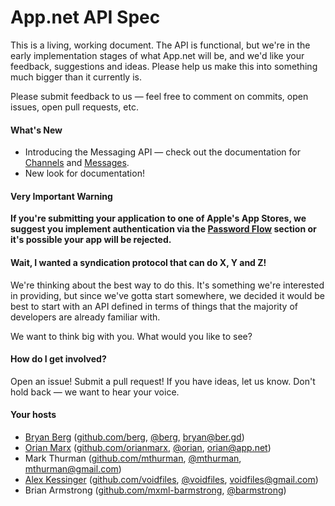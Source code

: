 # App.net API Spec

This is a living, working document. The API is functional, but we're in the early implementation stages of what App.net will be, and we'd like your feedback, suggestions and ideas. Please help us make this into something much bigger than it currently is.

Please submit feedback to us — feel free to comment on commits, open issues, open pull requests, etc.

#### What's New

* Introducing the Messaging API — check out the documentation for [Channels](/docs/resources/channel/) and [Messages](/docs/resources/message/).
* New look for documentation!

#### Very Important Warning

**If you're submitting your application to one of Apple's App Stores, we suggest you implement authentication via the [Password Flow](/docs/authentication/password-flow/) section or it's possible your app will be rejected.**

#### Wait, I wanted a syndication protocol that can do X, Y and Z!

We're thinking about the best way to do this. It's something we're interested in providing, but since we've gotta start somewhere, we decided it would be best to start with an API defined in terms of things that the majority of developers are already familiar with.

We want to think big with you. What would you like to see?

#### How do I get involved?

Open an issue! Submit a pull request! If you have ideas, let us know. Don't hold back — we want to hear your voice.

#### Your hosts

* [Bryan Berg](http://ber.gd) ([github.com/berg](http://github.com/berg), [@berg](https://alpha.app.net/berg), bryan@ber.gd)
* [Orian Marx](http://orianmarx.com) ([github.com/orianmarx](http://github.com/orianmarx), [@orian](https://alpha.app.net/orian), orian@app.net)
* Mark Thurman ([github.com/mthurman](http://github.com/mthurman), [@mthurman](https://alpha.app.net/mthurman), mthurman@gmail.com)
* [Alex Kessinger](http://alexkessinger.net) ([github.com/voidfiles](http://github.com/voidfiles), [@voidfiles](https://alpha.app.net/voidfiles), voidfiles@gmail.com)
* Brian Armstrong ([github.com/mxml-barmstrong](http://github.com/mxml-barmstrong), [@barmstrong](https://alpha.app.net/barmstrong))
